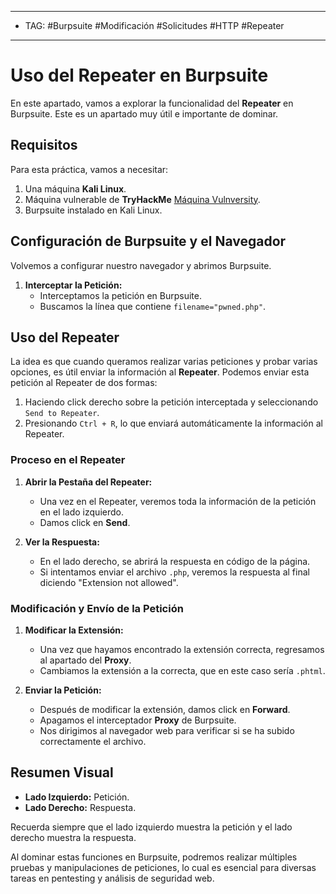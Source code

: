 

----
- TAG: #Burpsuite #Modificación #Solicitudes #HTTP #Repeater
---
# Uso del Repeater en Burpsuite

En este apartado, vamos a explorar la funcionalidad del **Repeater** en Burpsuite. Este es un apartado muy útil e importante de dominar.

## Requisitos

Para esta práctica, vamos a necesitar:
1. Una máquina **Kali Linux**.
2. Máquina vulnerable de **TryHackMe** [Máquina Vulnversity](https://tryhackme.com/r/room/vulnversity).
3. Burpsuite instalado en Kali Linux.

## Configuración de Burpsuite y el Navegador

Volvemos a configurar nuestro navegador y abrimos Burpsuite.

1. **Interceptar la Petición:**
   - Interceptamos la petición en Burpsuite.
   - Buscamos la línea que contiene `filename="pwned.php"`.

## Uso del Repeater

La idea es que cuando queramos realizar varias peticiones y probar varias opciones, es útil enviar la información al **Repeater**. Podemos enviar esta petición al Repeater de dos formas:

1. Haciendo click derecho sobre la petición interceptada y seleccionando `Send to Repeater`.
2. Presionando `Ctrl + R`, lo que enviará automáticamente la información al Repeater.

### Proceso en el Repeater

1. **Abrir la Pestaña del Repeater:**
   - Una vez en el Repeater, veremos toda la información de la petición en el lado izquierdo.
   - Damos click en **Send**.

2. **Ver la Respuesta:**
   - En el lado derecho, se abrirá la respuesta en código de la página.
   - Si intentamos enviar el archivo `.php`, veremos la respuesta al final diciendo "Extension not allowed".

### Modificación y Envío de la Petición

1. **Modificar la Extensión:**
   - Una vez que hayamos encontrado la extensión correcta, regresamos al apartado del **Proxy**.
   - Cambiamos la extensión a la correcta, que en este caso sería `.phtml`.

2. **Enviar la Petición:**
   - Después de modificar la extensión, damos click en **Forward**.
   - Apagamos el interceptador **Proxy** de Burpsuite.
   - Nos dirigimos al navegador web para verificar si se ha subido correctamente el archivo.

## Resumen Visual

- **Lado Izquierdo:** Petición.
- **Lado Derecho:** Respuesta.

Recuerda siempre que el lado izquierdo muestra la petición y el lado derecho muestra la respuesta. 

Al dominar estas funciones en Burpsuite, podremos realizar múltiples pruebas y manipulaciones de peticiones, lo cual es esencial para diversas tareas en pentesting y análisis de seguridad web.
